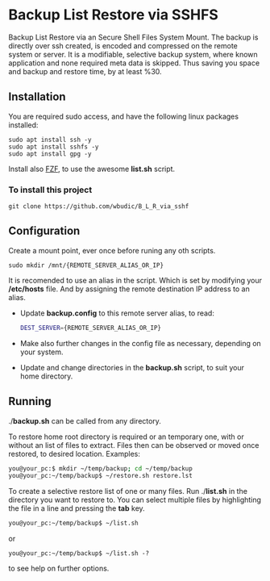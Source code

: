 # Backup List Restore via SSHFS

Backup List Restore via an Secure Shell Files System Mount.
The backup is directly over ssh created, is encoded and compressed on the remote system or server.
It is a modifiable, selective backup system, where known application and none required meta data is skipped.
Thus saving you space and backup and restore time, by at least %30.

## Installation

You are required sudo access, and have the following linux packages installed:
```
sudo apt install ssh -y
sudo apt install sshfs -y
sudo apt install gpg -y
```
Install also [FZF](https://github.com/junegunn/fzf), to use the awesome **list.sh** script.

### To install this project

```
git clone https://github.com/wbudic/B_L_R_via_sshf
```

## Configuration

Create a mount point, ever once before runing any oth scripts.
```
sudo mkdir /mnt/{REMOTE_SERVER_ALIAS_OR_IP}
```

It is recomended to use an alias in the script. Which is set by modifying your **/etc/hosts** file. And by assigning the remote destination IP address to an alias.

* Update **backup.config** to this remote server alias, to read:

  ```BASH
  DEST_SERVER={REMOTE_SERVER_ALIAS_OR_IP}
  ```
 * Make also further changes in the config file as necessary, depending on your system.
 * Update and change directories in the **backup.sh** script, to suit your home directory.

## Running

./**backup.sh** can be called from any directory.

To restore home root directory is required or an temporary one, with or without an list of files to extract.
Files then can be observed or moved once restored, to desired location.
Examples:

```BASH
you@your_pc:$ mkdir ~/temp/backup; cd ~/temp/backup
you@your_pc:~/temp/backup$ ~/restore.sh restore.lst
```
To create a selective restore list of one or many files. Run ./**list.sh** in the directory you want to restore to. You can select multiple files by highlighting the file in a line and pressing the **tab** key.
```BASH
you@your_pc:~/temp/backup$ ~/list.sh
```
or
```
you@your_pc:~/temp/backup$ ~/list.sh -?
```
to see help on further options.







